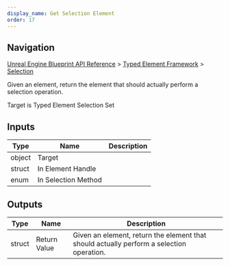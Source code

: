 ```yaml
---
display_name: Get Selection Element
order: 17
---
```

## Navigation

[Unreal Engine Blueprint API Reference](https://dev.epicgames.com/documentation/en-us/unreal-engine/BlueprintAPI) > [Typed Element Framework](https://dev.epicgames.com/documentation/en-us/unreal-engine/BlueprintAPI/TypedElementFramework) > [Selection](https://dev.epicgames.com/documentation/en-us/unreal-engine/BlueprintAPI/TypedElementFramework/Selection)

Given an element, return the element that should actually perform a selection operation.

Target is Typed Element Selection Set

## Inputs

| Type | Name | Description |
| --- | --- | --- |
| object | Target |  |
| struct | In Element Handle |  |
| enum | In Selection Method |  |

## Outputs

| Type | Name | Description |
| --- | --- | --- |
| struct | Return Value | Given an element, return the element that should actually perform a selection operation. |
